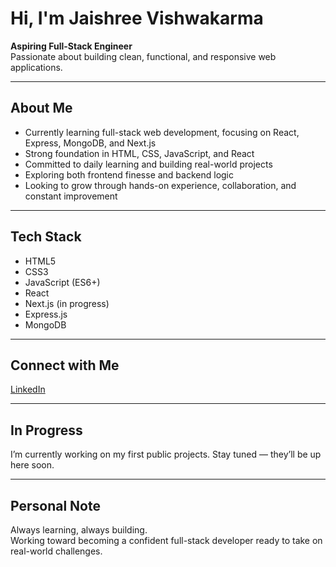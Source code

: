 # Hi, I'm Jaishree Vishwakarma

**Aspiring Full-Stack Engineer**  
Passionate about building clean, functional, and responsive web applications.

---

## About Me

- Currently learning full-stack web development, focusing on React, Express, MongoDB, and Next.js  
- Strong foundation in HTML, CSS, JavaScript, and React  
- Committed to daily learning and building real-world projects  
- Exploring both frontend finesse and backend logic  
- Looking to grow through hands-on experience, collaboration, and constant improvement

---

## Tech Stack

- HTML5  
- CSS3  
- JavaScript (ES6+)  
- React  
- Next.js (in progress)  
- Express.js  
- MongoDB

---

## Connect with Me

[LinkedIn](https://www.linkedin.com/in/jaishree-vishwakarma/)

---

## In Progress

I’m currently working on my first public projects. Stay tuned — they’ll be up here soon.

---

## Personal Note

Always learning, always building.  
Working toward becoming a confident full-stack developer ready to take on real-world challenges.
